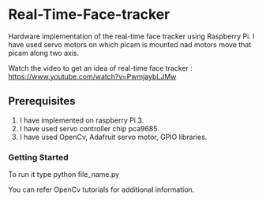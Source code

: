# Real-Time-Face-tracker
Hardware implementation of the real-time face tracker using Raspberry Pi. I have used servo motors on which picam is mounted nad motors move that picam along two axis. 

Watch the video to get an idea of real-time face tracker : https://www.youtube.com/watch?v=PwmjaybLJMw

## Prerequisites
1. I have implemented on raspberry Pi 3. 
2. I have used servo controller chip pca9685.
3. I have used OpenCv, Adafruit servo motor, GPIO libraries.

### Getting Started
To run it type python file_name.py

You can refer OpenCv tutorials for additional information. 
